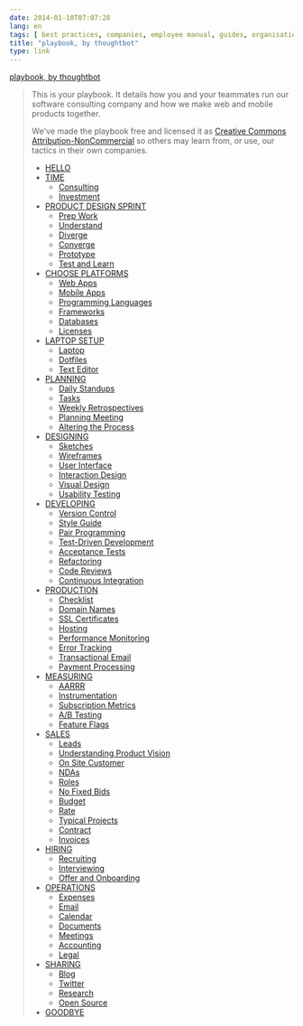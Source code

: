 ```yaml
---
date: 2014-01-10T07:07:28
lang: en
tags: [ best practices, companies, employee manual, guides, organisation, reference ]
title: "playbook, by thoughtbot"
type: link
---
```


[playbook, by thoughtbot](http://playbook.thoughtbot.com/)

> This is your playbook. It details how you and your teammates run our
> software consulting company and how we make web and mobile products
> together.
>
> We've made the playbook free and licensed it as [Creative Commons
> Attribution-NonCommercial](http://creativecommons.org/licenses/by-nc/3.0)
> so others may learn from, or use, our tactics in their own companies.
>
> -   [HELLO](http://playbook.thoughtbot.com/#hello)
> -   [TIME](http://playbook.thoughtbot.com/#time)
>     -   [Consulting](http://playbook.thoughtbot.com/#consulting)
>     -   [Investment](http://playbook.thoughtbot.com/#investment)
> -   [PRODUCT DESIGN
>     SPRINT](http://playbook.thoughtbot.com/#product-design-sprint)
>     -   [Prep Work](http://playbook.thoughtbot.com/#prep-work)
>     -   [Understand](http://playbook.thoughtbot.com/#understand)
>     -   [Diverge](http://playbook.thoughtbot.com/#diverge)
>     -   [Converge](http://playbook.thoughtbot.com/#converge)
>     -   [Prototype](http://playbook.thoughtbot.com/#prototype)
>     -   [Test and
>         Learn](http://playbook.thoughtbot.com/#test-and-learn)
> -   [CHOOSE
>     PLATFORMS](http://playbook.thoughtbot.com/#choose-platforms)
>     -   [Web Apps](http://playbook.thoughtbot.com/#web-apps)
>     -   [Mobile Apps](http://playbook.thoughtbot.com/#mobile-apps)
>     -   [Programming
>         Languages](http://playbook.thoughtbot.com/#programming-languages)
>     -   [Frameworks](http://playbook.thoughtbot.com/#frameworks)
>     -   [Databases](http://playbook.thoughtbot.com/#databases)
>     -   [Licenses](http://playbook.thoughtbot.com/#licenses)
> -   [LAPTOP SETUP](http://playbook.thoughtbot.com/#laptop-setup)
>     -   [Laptop](http://playbook.thoughtbot.com/#laptop)
>     -   [Dotfiles](http://playbook.thoughtbot.com/#dotfiles)
>     -   [Text Editor](http://playbook.thoughtbot.com/#text-editor)
> -   [PLANNING](http://playbook.thoughtbot.com/#planning)
>     -   [Daily
>         Standups](http://playbook.thoughtbot.com/#daily-standups)
>     -   [Tasks](http://playbook.thoughtbot.com/#tasks)
>     -   [Weekly
>         Retrospectives](http://playbook.thoughtbot.com/#weekly-retrospectives)
>     -   [Planning
>         Meeting](http://playbook.thoughtbot.com/#planning-meeting)
>     -   [Altering the
>         Process](http://playbook.thoughtbot.com/#altering-the-process)
> -   [DESIGNING](http://playbook.thoughtbot.com/#designing)
>     -   [Sketches](http://playbook.thoughtbot.com/#sketches)
>     -   [Wireframes](http://playbook.thoughtbot.com/#wireframes)
>     -   [User
>         Interface](http://playbook.thoughtbot.com/#user-interface)
>     -   [Interaction
>         Design](http://playbook.thoughtbot.com/#interaction-design)
>     -   [Visual Design](http://playbook.thoughtbot.com/#visual-design)
>     -   [Usability
>         Testing](http://playbook.thoughtbot.com/#usability-testing)
> -   [DEVELOPING](http://playbook.thoughtbot.com/#developing)
>     -   [Version
>         Control](http://playbook.thoughtbot.com/#version-control)
>     -   [Style Guide](http://playbook.thoughtbot.com/#style-guide)
>     -   [Pair
>         Programming](http://playbook.thoughtbot.com/#pair-programming)
>     -   [Test-Driven
>         Development](http://playbook.thoughtbot.com/#test-driven-development)
>     -   [Acceptance
>         Tests](http://playbook.thoughtbot.com/#acceptance-tests)
>     -   [Refactoring](http://playbook.thoughtbot.com/#refactoring)
>     -   [Code Reviews](http://playbook.thoughtbot.com/#code-reviews)
>     -   [Continuous
>         Integration](http://playbook.thoughtbot.com/#continuous-integration)
> -   [PRODUCTION](http://playbook.thoughtbot.com/#production)
>     -   [Checklist](http://playbook.thoughtbot.com/#checklist)
>     -   [Domain Names](http://playbook.thoughtbot.com/#domain-names)
>     -   [SSL
>         Certificates](http://playbook.thoughtbot.com/#ssl-certificates)
>     -   [Hosting](http://playbook.thoughtbot.com/#hosting)
>     -   [Performance
>         Monitoring](http://playbook.thoughtbot.com/#performance-monitoring)
>     -   [Error
>         Tracking](http://playbook.thoughtbot.com/#error-tracking)
>     -   [Transactional
>         Email](http://playbook.thoughtbot.com/#transactional-email)
>     -   [Payment
>         Processing](http://playbook.thoughtbot.com/#payment-processing)
> -   [MEASURING](http://playbook.thoughtbot.com/#measuring)
>     -   [AARRR](http://playbook.thoughtbot.com/#aarrr)
>     -   [Instrumentation](http://playbook.thoughtbot.com/#instrumentation)
>     -   [Subscription
>         Metrics](http://playbook.thoughtbot.com/#subscription-metrics)
>     -   [A/B Testing](http://playbook.thoughtbot.com/#ab-testing)
>     -   [Feature Flags](http://playbook.thoughtbot.com/#feature-flags)
> -   [SALES](http://playbook.thoughtbot.com/#sales)
>     -   [Leads](http://playbook.thoughtbot.com/#leads)
>     -   [Understanding Product
>         Vision](http://playbook.thoughtbot.com/#understanding-product-vision)
>     -   [On Site
>         Customer](http://playbook.thoughtbot.com/#on-site-customer)
>     -   [NDAs](http://playbook.thoughtbot.com/#ndas)
>     -   [Roles](http://playbook.thoughtbot.com/#roles)
>     -   [No Fixed Bids](http://playbook.thoughtbot.com/#no-fixed-bids)
>     -   [Budget](http://playbook.thoughtbot.com/#budget)
>     -   [Rate](http://playbook.thoughtbot.com/#rate)
>     -   [Typical
>         Projects](http://playbook.thoughtbot.com/#typical-projects)
>     -   [Contract](http://playbook.thoughtbot.com/#contract)
>     -   [Invoices](http://playbook.thoughtbot.com/#invoices)
> -   [HIRING](http://playbook.thoughtbot.com/#hiring)
>     -   [Recruiting](http://playbook.thoughtbot.com/#recruiting)
>     -   [Interviewing](http://playbook.thoughtbot.com/#interviewing)
>     -   [Offer and
>         Onboarding](http://playbook.thoughtbot.com/#offer-and-onboarding)
> -   [OPERATIONS](http://playbook.thoughtbot.com/#operations)
>     -   [Expenses](http://playbook.thoughtbot.com/#expenses)
>     -   [Email](http://playbook.thoughtbot.com/#email)
>     -   [Calendar](http://playbook.thoughtbot.com/#calendar)
>     -   [Documents](http://playbook.thoughtbot.com/#documents)
>     -   [Meetings](http://playbook.thoughtbot.com/#meetings)
>     -   [Accounting](http://playbook.thoughtbot.com/#accounting)
>     -   [Legal](http://playbook.thoughtbot.com/#legal)
> -   [SHARING](http://playbook.thoughtbot.com/#sharing)
>     -   [Blog](http://playbook.thoughtbot.com/#blog)
>     -   [Twitter](http://playbook.thoughtbot.com/#twitter)
>     -   [Research](http://playbook.thoughtbot.com/#research)
>     -   [Open Source](http://playbook.thoughtbot.com/#open-source)
> -   [GOODBYE](http://playbook.thoughtbot.com/#goodbye)

